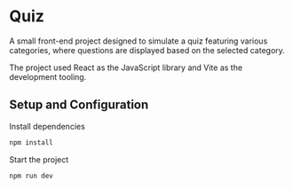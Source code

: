 # Quiz

A small front-end project designed to simulate a quiz featuring various categories, where questions are displayed based on the selected category.

The project used React as the JavaScript library and Vite as the development tooling.

## Setup and Configuration

Install dependencies
```bash
npm install
```

Start the project
```bash
npm run dev
```